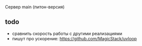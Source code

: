Сервер main (питон-версия)

## todo
* сравнить скорость работы с другими реализациями
* пишут про ускорение: https://github.com/MagicStack/uvloop
